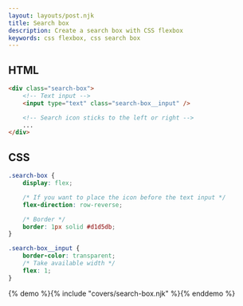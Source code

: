 ```yaml
---
layout: layouts/post.njk
title: Search box
description: Create a search box with CSS flexbox
keywords: css flexbox, css search box
---
```


## HTML

```html
<div class="search-box">
    <!-- Text input -->
    <input type="text" class="search-box__input" />

    <!-- Search icon sticks to the left or right -->
    ...
</div>
```

## CSS

```css
.search-box {
    display: flex;

    /* If you want to place the icon before the text input */
    flex-direction: row-reverse;

    /* Border */
    border: 1px solid #d1d5db;
}

.search-box__input {
    border-color: transparent;
    /* Take available width */
    flex: 1;
}
```

{% demo %}{% include "covers/search-box.njk" %}{% enddemo %}
